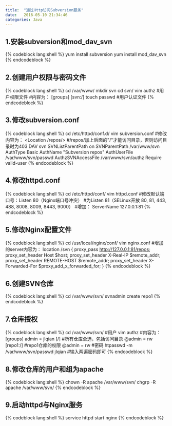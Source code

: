 ```yaml
---
title:  "通过Http访问Subversion服务"
date:   2016-05-10 21:34:46
categories: Java
---
```


## 1.安装subversion和mod_dav_svn
{% codeblock lang:shell %}
yum install subversion
yum install mod_dav_svn
{% endcodeblock %}

## 2.创建用户权限与密码文件
{% codeblock lang:shell %}
cd /var/www/
mkdir svn
cd svn/
vim authz #用户权限文件
#内容为：
[groups]
[svn:/]
touch passwd #用户认证文件
{% endcodeblock %}
<!-- more -->
## 3.修改subversion.conf
{% codeblock lang:shell %}
cd /etc/httpd/conf.d/
vim subversion.conf 
#修改内容为：
<Location /repos/> #/repos/加上后面的"/"才能访问目录，否则访问目录时为403
   DAV svn
   SVNListParentPath on
   SVNParentPath /var/www/svn
   AuthType Basic
   AuthName "Subversion repos"
   AuthUserFile /var/www/svn/passwd
   AuthzSVNAccessFile /var/www/svn/authz
   Require valid-user
</Location>
{% endcodeblock %}

## 4.修改httpd.conf
{% codeblock lang:shell %}
cd /etc/httpd/conf/
vim httpd.conf
#修改默认端口号：Listen 80（Nginx端口号冲突）
#为Listen 81（SELinux开放 80, 81, 443, 488, 8008, 8009, 8443, 9000）
#增加：
ServerName 127.0.0.1:81
{% endcodeblock %}

## 5.修改Nginx配置文件
{% codeblock lang:shell %}
cd /usr/local/nginx/conf/
vim nginx.conf
#增加的server内容为：
location /svn {
        proxy_pass http://127.0.0.1:81/repos;
        proxy_set_header Host $host;
        proxy_set_header X-Real-IP $remote_addr;
        proxy_set_header REMOTE-HOST $remote_addr;
        proxy_set_header X-Forwarded-For $proxy_add_x_forwarded_for;
}
{% endcodeblock %}

## 6.创建SVN仓库
{% codeblock lang:shell %}
cd /var/www/svn/
svnadmin create repo1
{% endcodeblock %}

## 7.仓库授权
{% codeblock lang:shell %}
cd /var/www/svn/
#用户
vim authz 
#内容为：
[groups]
admin = jlqian
[/]	#所有仓库全选，包括访问目录
@admin = rw
[repo1:/]	#repo1仓库的权限
@admin = rw
#密码
htpasswd -m /var/www/svn/passwd jlqian
#输入两遍密码即可
{% endcodeblock %}

## 8.修改仓库的用户和组为apache
{% codeblock lang:shell %}
chown -R apache /var/www/svn/
chgrp -R apache /var/www/svn/
{% endcodeblock %}

## 9.启动httpd与Nginx服务
{% codeblock lang:shell %}
service httpd start
nginx
{% endcodeblock %}

